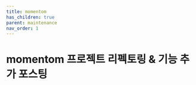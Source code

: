 ```yaml
---
title: momentom
has_children: true
parent: maintenance
nav_order: 1
---
```


# momentom 프로젝트 리펙토링 & 기능 추가 포스팅
